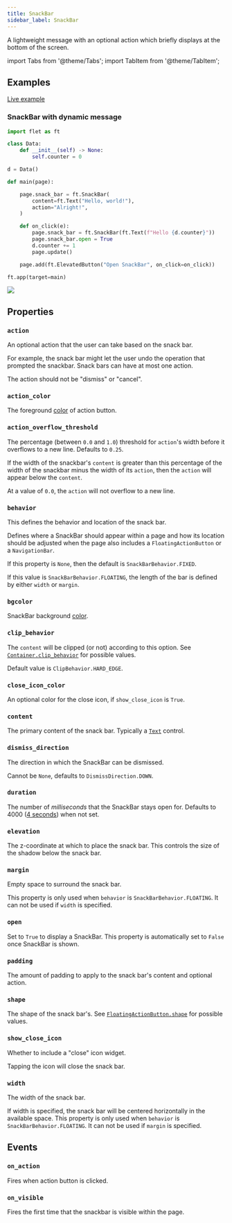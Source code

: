 ```yaml
---
title: SnackBar
sidebar_label: SnackBar
---
```


A lightweight message with an optional action which briefly displays at the bottom of the screen.

import Tabs from '@theme/Tabs';
import TabItem from '@theme/TabItem';

## Examples

[Live example](https://flet-controls-gallery.fly.dev/dialogs/snackbar)

### SnackBar with dynamic message

<Tabs groupId="language">
  <TabItem value="python" label="Python" default>

```python
import flet as ft

class Data:
    def __init__(self) -> None:
        self.counter = 0

d = Data()

def main(page):

    page.snack_bar = ft.SnackBar(
        content=ft.Text("Hello, world!"),
        action="Alright!",
    )

    def on_click(e):
        page.snack_bar = ft.SnackBar(ft.Text(f"Hello {d.counter}"))
        page.snack_bar.open = True
        d.counter += 1
        page.update()

    page.add(ft.ElevatedButton("Open SnackBar", on_click=on_click))

ft.app(target=main)
```
  </TabItem>
</Tabs>

<img src="/img/docs/controls/snackbar/snackbar-with-custom-content.gif" className="screenshot-40"/>

## Properties

### `action`

An optional action that the user can take based on the snack bar.

For example, the snack bar might let the user undo the operation that prompted the snackbar. Snack bars can have at most one action.

The action should not be "dismiss" or "cancel".

### `action_color`

The foreground [color](/docs/reference/colors) of action button.

### `action_overflow_threshold`

The percentage (between `0.0` and `1.0`) threshold for `action`'s width before it overflows to a new line. Defaults
to `0.25`.

If the width of the snackbar's `content` is greater than this percentage of the width of the snackbar minus the width of
its `action`, then the `action` will appear below the `content`.

At a value of `0.0`, the `action` will not overflow to a new line.

### `behavior`

This defines the behavior and location of the snack bar.

Defines where a SnackBar should appear within a page and how its location should be adjusted when the page also includes a `FloatingActionButton` or a `NavigationBar`.

If this property is `None`, then the default is `SnackBarBehavior.FIXED`.

If this value is `SnackBarBehavior.FLOATING`, the length of the bar is defined by either `width` or `margin`.

### `bgcolor`

SnackBar background [color](/docs/reference/colors).

### `clip_behavior`

The `content` will be clipped (or not) according to this option. See [`Container.clip_behavior`](container#clip_behavior) for possible values.

Default value is `ClipBehavior.HARD_EDGE`.

### `close_icon_color`

An optional color for the close icon, if `show_close_icon` is `True`.

### `content`

The primary content of the snack bar. Typically a [`Text`](text) control.

### `dismiss_direction`

The direction in which the SnackBar can be dismissed.

Cannot be `None`, defaults to `DismissDirection.DOWN`.

### `duration`

The number of *milliseconds* that the SnackBar stays open for. Defaults to 4000 ([4 seconds](https://api.flutter.dev/flutter/material/SnackBar/duration.html)) when not set.

### `elevation`

The z-coordinate at which to place the snack bar. This controls the size of the shadow below the snack bar.

### `margin`

Empty space to surround the snack bar.

This property is only used when `behavior` is `SnackBarBehavior.FLOATING`. It can not be used if `width` is specified.

### `open`

Set to `True` to display a SnackBar. This property is automatically set to `False` once SnackBar is shown.

### `padding`

The amount of padding to apply to the snack bar's content and optional action.

### `shape`

The shape of the snack bar's. See [`FloatingActionButton.shape`](floatingactionbutton#shape) for possible values.

### `show_close_icon`

Whether to include a "close" icon widget.

Tapping the icon will close the snack bar.

### `width`

The width of the snack bar.

If width is specified, the snack bar will be centered horizontally in the available space. This property is only used when `behavior` is `SnackBarBehavior.FLOATING`. It can not be used if `margin` is specified.

## Events

### `on_action`

Fires when action button is clicked.

### `on_visible`

Fires the first time that the snackbar is visible within the page.
